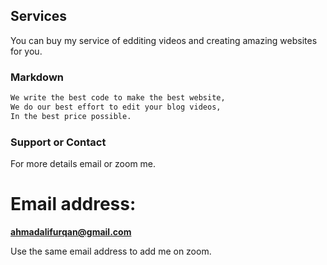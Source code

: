 ## Services

You can buy my service of edditing videos and creating amazing websites for you.



### Markdown


```markdown
We write the best code to make the best website,
We do our best effort to edit your blog videos,
In the best price possible.
```



### Support or Contact

For more details email or zoom me.

# Email address:
**ahmadalifurqan@gmail.com**

Use the same email address to add me on zoom.



